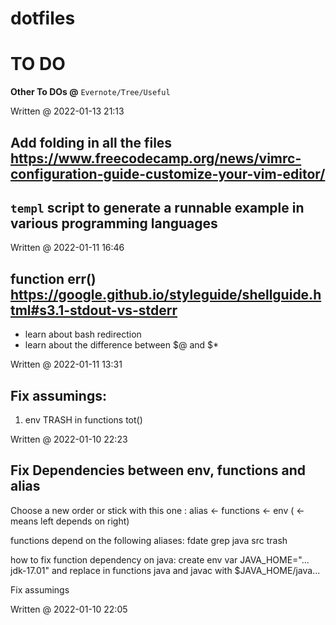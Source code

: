 # dotfiles

# TO DO
**Other To DOs @** ```Evernote/Tree/Useful```


Written @ 2022-01-13 21:13
## Add folding in all the files https://www.freecodecamp.org/news/vimrc-configuration-guide-customize-your-vim-editor/



## `templ` script to generate a runnable example in various programming languages
Written @ 2022-01-11 16:46


## function err() https://google.github.io/styleguide/shellguide.html#s3.1-stdout-vs-stderr
- learn about bash redirection
- learn about the difference between $@ and $\*

Written @ 2022-01-11 13:31




## Fix assumings:
1. env TRASH in functions tot()

Written @ 2022-01-10 22:23

## Fix Dependencies between env, functions and alias 

Choose a new order or stick with this one : alias <- functions <- env ( <- means left depends on right)

functions depend on the following aliases:
fdate
grep
java
src
trash

how to fix function dependency on java:
create env var JAVA_HOME="... jdk-17.01"
and
replace in functions java and javac with $JAVA_HOME/java...

Fix assumings 

Written @ 2022-01-10 22:05


